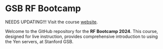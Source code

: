 # GSB RF Bootcamp 

NEEDS UPDATING!!!
Visit the course <a href="https://gsbdarc.github.io/rf_bootcamp_2024" target="_blank">website</a>.

Welcome to the GitHub repository for the **RF Bootcamp 2024**. This course, designed for live instruction, provides comprehensive introduction to using the Yen servers, at Stanford GSB. 


